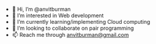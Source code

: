 - 👋 Hi, I’m @anvitburman
- 👀 I’m interested in Web development
- 🌱 I’m currently learning/implementing Cloud computing
- 💞️ I’m looking to collaborate on pair programming
- 📫 Reach me through anvitburman@gmail.com

<!---
anvitburman/anvitburman is a ✨ special ✨ repository because its `README.md` (this file) appears on your GitHub profile.
You can click the Preview link to take a look at your changes.
--->
